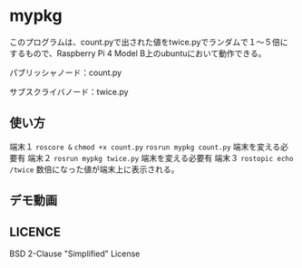 # mypkg

このプログラムは、count.pyで出された値をtwice.pyでランダムで１～５倍にするもので、Raspberry Pi 4 Model B上のubuntuにおいて動作できる。

パブリッシャノード：count.py

サブスクライバノード：twice.py

## 使い方
端末１
	`roscore &`
	`chmod +x count.py`
	`rosrun mypkg count.py`
端末を変える必要有
端末２	
	`rosrun mypkg twice.py`
端末を変える必要有
端末３
	`rostopic echo /twice`
数倍になった値が端末上に表示される。

## デモ動画

## LICENCE
BSD 2-Clause "Simplified" License

